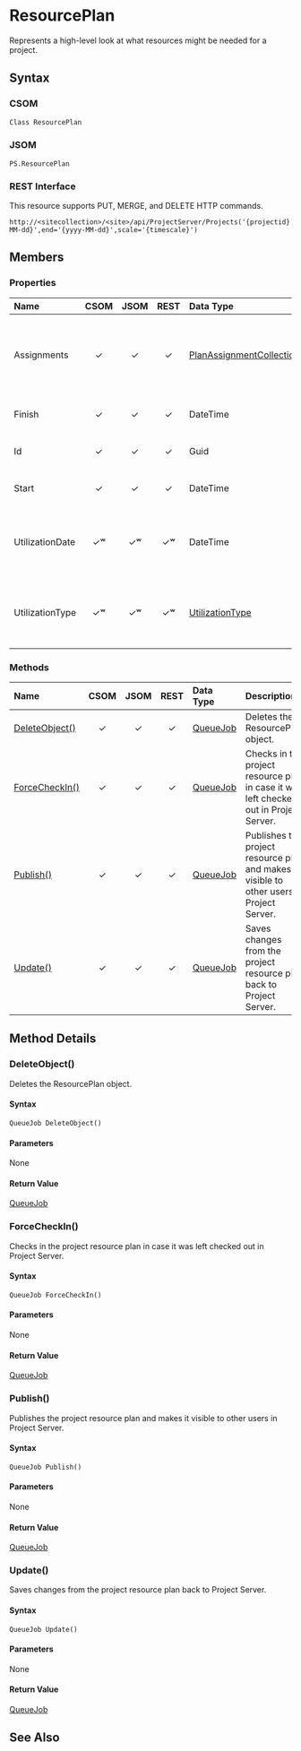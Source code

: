 [comment]: # (Name:ResourcePlan)
[comment]: # (Type:Object)
[comment]: # (Status:Incomplete)
[comment]: # (GeneratedDate:2016-12-13 02:07:22Z)

# ResourcePlan

Represents a high-level look at what resources might be needed for a project. 



## Syntax

### CSOM

```C#
Class ResourcePlan 
```
### JSOM

```
PS.ResourcePlan
```
### REST Interface

This resource supports PUT, MERGE, and DELETE HTTP commands.

```
http://<sitecollection>/<site>/api/ProjectServer/Projects('{projectid}')/GetResourcePlanByUrl(start='{yyyy-MM-dd}',end='{yyyy-MM-dd}',scale='{timescale}')
```


## Members

### Properties

|**Name**|**CSOM**|**JSOM**|**REST**|**Data Type**|**Description**|
|:-----|:-----:|:-----:|:-----:|:-----|:-----|
|Assignments|&#x2713;|&#x2713;|&#x2713;|[PlanAssignmentCollection](PlanAssignmentCollection.md)|Gets a collection of PlanAssignment objects that are associated with the resource plan.|
|Finish|&#x2713;|&#x2713;|&#x2713;|DateTime|Gets the end date of the resource plan.|
|Id|&#x2713;|&#x2713;|&#x2713;|Guid|Gets the GUID of the resource plan.|
|Start|&#x2713;|&#x2713;|&#x2713;|DateTime|Gets the start date of the resource plan.|
|UtilizationDate|&#x2713;&#x02B7;|&#x2713;&#x02B7;|&#x2713;&#x02B7;|DateTime|Gets or sets the date and time of resource utilization for the current resource plan.|
|UtilizationType|&#x2713;&#x02B7;|&#x2713;&#x02B7;|&#x2713;&#x02B7;|[UtilizationType](UtilizationType.md)|Gets or sets the type of resource utilization for the current resource plan.|





### Methods

|**Name**|**CSOM**|**JSOM**|**REST**|**Data Type**|**Description**|
|:-----|:-----:|:-----:|:-----:|:-----|:-----|
|[DeleteObject()](#DeleteObject__)|&#x2713;|&#x2713;|&#x2713;|[QueueJob](QueueJob.md)|Deletes the ResourcePlan object.|
|[ForceCheckIn()](#ForceCheckIn__)|&#x2713;|&#x2713;|&#x2713;|[QueueJob](QueueJob.md)|Checks in the project resource plan in case it was left checked out in Project Server.|
|[Publish()](#Publish__)|&#x2713;|&#x2713;|&#x2713;|[QueueJob](QueueJob.md)|Publishes the project resource plan and makes it visible to other users in Project Server.|
|[Update()](#Update__)|&#x2713;|&#x2713;|&#x2713;|[QueueJob](QueueJob.md)|Saves changes from the project resource plan back to Project Server.|



## Method Details


### <a id="DeleteObject__"></a>DeleteObject()
 
Deletes the ResourcePlan object.

#### Syntax

```
QueueJob DeleteObject()
```

#### Parameters

None

#### Return Value

[QueueJob](QueueJob.md)

### <a id="ForceCheckIn__"></a>ForceCheckIn()
 
Checks in the project resource plan in case it was left checked out in Project Server.

#### Syntax

```
QueueJob ForceCheckIn()
```

#### Parameters

None

#### Return Value

[QueueJob](QueueJob.md)

### <a id="Publish__"></a>Publish()
 
Publishes the project resource plan and makes it visible to other users in Project Server.

#### Syntax

```
QueueJob Publish()
```

#### Parameters

None

#### Return Value

[QueueJob](QueueJob.md)

### <a id="Update__"></a>Update()
 
Saves changes from the project resource plan back to Project Server.

#### Syntax

```
QueueJob Update()
```

#### Parameters

None

#### Return Value

[QueueJob](QueueJob.md)


## See Also
